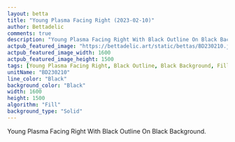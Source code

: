 ```yaml
---
layout: betta
title: "Young Plasma Facing Right (2023-02-10)"
author: Bettadelic
comments: true
description: "Young Plasma Facing Right With Black Outline On Black Background."
actpub_featured_image: "https://bettadelic.art/static/bettas/BD230210.jpg"
actpub_featured_image_width: 1600
actpub_featured_image_height: 1500
tags: [Young Plasma Facing Right, Black Outline, Black Background, Fill Pattern, February 2023, Solid Background Pattern]
unitName: "BD230210"
line_color: "Black"
background_color: "Black"
width: 1600
height: 1500
algorithm: "Fill"
background_type: "Solid"
---
```


Young Plasma Facing Right With Black Outline On Black Background.
